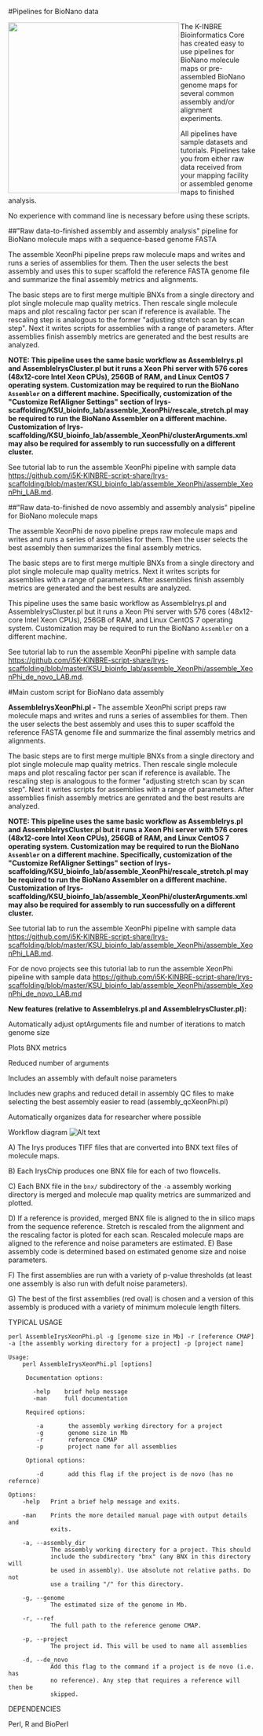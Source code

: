 #Pipelines for BioNano data

<a href="url"><img src="https://raw.githubusercontent.com/i5K-KINBRE-script-share/Irys-scaffolding/master/KSU_bioinfo_lab/pipelines_for_bionano_data_wide.png" align="left" width="348" ></a>

The K-INBRE Bioinformatics Core has created easy to use pipelines for BioNano molecule maps or pre-assembled BioNano genome maps for several common assembly and/or alignment experiments.

All pipelines have sample datasets and tutorials. Pipelines take you from either raw data received from your mapping facility or assembled genome maps to finished analysis. 

No experience with command line is necessary before using these scripts.

##"Raw data-to-finished assembly and assembly analysis" pipeline for BioNano molecule maps with a sequence-based genome FASTA

The assemble XeonPhi pipeline preps raw molecule maps and writes and runs a series of assemblies for them. Then the user selects the best assembly and uses this to super scaffold the reference FASTA genome file and summarize the final assembly metrics and alignments.

The basic steps are to first merge multiple BNXs from a single directory and plot single molecule map quality metrics. Then rescale single molecule maps and plot rescaling factor per scan if reference is available. The rescaling step is analogous to the former "adjusting stretch scan by scan step". Next it writes scripts for assemblies with a range of parameters. After assemblies finish assembly metrics are generated and the best results are analyzed.

**NOTE: This pipeline uses the same basic workflow as AssembleIrys.pl and AssembleIrysCluster.pl but it runs a Xeon Phi server with 576 cores (48x12-core Intel Xeon CPUs), 256GB of RAM, and Linux CentOS 7 operating system. Customization may be required to run the BioNano `Assembler` on a different machine. Specifically, customization of the "Customize RefAligner Settings" section of Irys-scaffolding/KSU_bioinfo_lab/assemble_XeonPhi/rescale_stretch.pl may be required to run the BioNano Assembler on a different machine. Customization of Irys-scaffolding/KSU_bioinfo_lab/assemble_XeonPhi/clusterArguments.xml may also be required for assembly to run successfully on a different cluster.**

See tutorial lab to run the assemble XeonPhi pipeline with sample data https://github.com/i5K-KINBRE-script-share/Irys-scaffolding/blob/master/KSU_bioinfo_lab/assemble_XeonPhi/assemble_XeonPhi_LAB.md.

##"Raw data-to-finished de novo assembly and assembly analysis" pipeline for BioNano molecule maps

The assemble XeonPhi de novo pipeline preps raw molecule maps and writes and runs a series of assemblies for them. Then the user selects the best assembly then summarizes the final assembly metrics.

The basic steps are to first merge multiple BNXs from a single directory and plot single molecule map quality metrics. Next it writes scripts for assemblies with a range of parameters. After assemblies finish assembly metrics are generated and the best results are analyzed.

This pipeline uses the same basic workflow as AssembleIrys.pl and AssembleIrysCluster.pl but it runs a Xeon Phi server with 576 cores (48x12-core Intel Xeon CPUs), 256GB of RAM, and Linux CentOS 7 operating system. Customization may be required to run the BioNano `Assembler` on a different machine.

See tutorial lab to run the assemble XeonPhi pipeline with sample data https://github.com/i5K-KINBRE-script-share/Irys-scaffolding/blob/master/KSU_bioinfo_lab/assemble_XeonPhi/assemble_XeonPhi_de_novo_LAB.md. 

#Main custom script for BioNano data assembly

**AssembleIrysXeonPhi.pl -**  The assemble XeonPhi script preps raw molecule maps and writes and runs a series of assemblies for them. Then the user selects the best assembly and uses this to super scaffold the reference FASTA genome file and summarize the final assembly metrics and alignments.

The basic steps are to first merge multiple BNXs from a single directory and plot single molecule map quality metrics. Then rescale single molecule maps and plot rescaling factor per scan if reference is available. The rescaling step is analogous to the former "adjusting stretch scan by scan step". Next it writes scripts for assemblies with a range of parameters. After assemblies finish assembly metrics are genrated and the best results are analyzed.

**NOTE: This pipeline uses the same basic workflow as AssembleIrys.pl and AssembleIrysCluster.pl but it runs a Xeon Phi server with 576 cores (48x12-core Intel Xeon CPUs), 256GB of RAM, and Linux CentOS 7 operating system. Customization may be required to run the BioNano `Assembler` on a different machine. Specifically, customization of the "Customize RefAligner Settings" section of Irys-scaffolding/KSU_bioinfo_lab/assemble_XeonPhi/rescale_stretch.pl may be required to run the BioNano Assembler on a different machine. Customization of Irys-scaffolding/KSU_bioinfo_lab/assemble_XeonPhi/clusterArguments.xml may also be required for assembly to run successfully on a different cluster.**

See tutorial lab to run the assemble XeonPhi pipeline with sample data https://github.com/i5K-KINBRE-script-share/Irys-scaffolding/blob/master/KSU_bioinfo_lab/assemble_XeonPhi/assemble_XeonPhi_LAB.md.

For de novo projects see this tutorial lab to run the assemble XeonPhi pipeline with sample data
https://github.com/i5K-KINBRE-script-share/Irys-scaffolding/blob/master/KSU_bioinfo_lab/assemble_XeonPhi/assemble_XeonPhi_de_novo_LAB.md

**New features (relative to AssembleIrys.pl and AssembleIrysCluster.pl):**

Automatically adjust optArguments file and number of iterations to match genome size

Plots BNX metrics

Reduced number of arguments 

Includes an assembly with default noise parameters

Includes new graphs and reduced detail in assembly QC files to make selecting the best assembly easier to read (assembly_qcXeonPhi.pl)

Automatically organizes data for researcher where possible


Workflow diagram
![Alt text](https://raw.githubusercontent.com/i5K-KINBRE-script-share/Irys-scaffolding/master/KSU_bioinfo_lab/assemble_XeonPhi/XeonPhibionano_assembly_workflow.png)

A) The Irys produces TIFF files that are converted into BNX text files of molecule maps.

B) Each IrysChip produces one BNX file for each of two flowcells.

C) Each BNX file in the `bnx/` subdirectory of the `-a` assembly working directory is merged and molecule map quality metrics are summarized and plotted.

D) If a reference is provided, merged BNX file is aligned to the in silico maps from the sequence reference. Stretch is rescaled from the alignment and the rescaling factor is ploted for each scan. Rescaled molecule maps are aligned to the reference and noise parameters are estimated. 
E) Base assembly code is determined based on estimated genome size and noise parameters.

F) The first assemblies are run with a variety of p-value thresholds (at least one assembly is also run with defult noise parameters).

G) The best of the first assemblies (red oval) is chosen and a version of this assembly is produced with a variety of minimum molecule length filters.


TYPICAL USAGE

```
perl AssembleIrysXeonPhi.pl -g [genome size in Mb] -r [reference CMAP] -a [the assembly working directory for a project] -p [project name]
```

```
Usage:
    perl AssembleIrysXeonPhi.pl [options]

     Documentation options:

       -help    brief help message
       -man     full documentation

     Required options:

        -a       the assembly working directory for a project
        -g       genome size in Mb
        -r       reference CMAP
        -p       project name for all assemblies

     Optional options:

        -d       add this flag if the project is de novo (has no refernce)

Options:
    -help   Print a brief help message and exits.

    -man    Prints the more detailed manual page with output details and
            exits.

    -a, --assembly_dir
            The assembly working directory for a project. This should
            include the subdirectory "bnx" (any BNX in this directory will
            be used in assembly). Use absolute not relative paths. Do not
            use a trailing "/" for this directory.

    -g, --genome
            The estimated size of the genome in Mb.

    -r, --ref
            The full path to the reference genome CMAP.

    -p, --project
            The project id. This will be used to name all assemblies

    -d, --de_novo
            Add this flag to the command if a project is de novo (i.e. has
            no reference). Any step that requires a reference will then be
            skipped.
```

DEPENDENCIES

Perl, R and BioPerl

